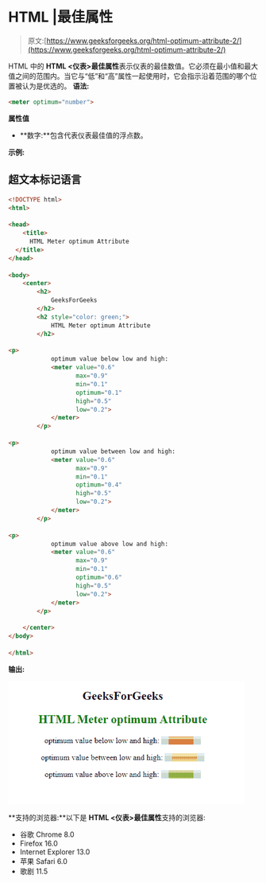 # HTML |最佳属性

> 原文:[https://www.geeksforgeeks.org/html-optimum-attribute-2/](https://www.geeksforgeeks.org/html-optimum-attribute-2/)

HTML 中的 **HTML <仪表>最佳属性**表示仪表的最佳数值。它必须在最小值和最大值之间的范围内。当它与“低”和“高”属性一起使用时，它会指示沿着范围的哪个位置被认为是优选的。
**语法:**

```html
<meter optimum="number">
```

**属性值**

*   **数字:**包含代表仪表最佳值的浮点数。

**示例:**

## 超文本标记语言

```html
<!DOCTYPE html>
<html>

<head>
    <title>
      HTML Meter optimum Attribute
  </title>
</head>

<body>
    <center>
        <h2>
            GeeksForGeeks
        </h2>
        <h2 style="color: green;"> 
            HTML Meter optimum Attribute 
        </h2>

<p>
            optimum value below low and high:
            <meter value="0.6" 
                   max="0.9" 
                   min="0.1" 
                   optimum="0.1"
                   high="0.5" 
                   low="0.2">
            </meter>
        </p>

<p>
            optimum value between low and high:
            <meter value="0.6" 
                   max="0.9"
                   min="0.1"
                   optimum="0.4"
                   high="0.5"
                   low="0.2">
            </meter>
        </p>

<p>
            optimum value above low and high:
            <meter value="0.6"
                   max="0.9" 
                   min="0.1"
                   optimum="0.6"
                   high="0.5" 
                   low="0.2">
            </meter>
        </p>

    </center>
</body>

</html>
```

**输出:**

![](img/9933d85853cd93902e8260669976ad8c.png)

**支持的浏览器:**以下是 **HTML <仪表>最佳属性**支持的浏览器:

*   谷歌 Chrome 8.0
*   Firefox 16.0
*   Internet Explorer 13.0
*   苹果 Safari 6.0
*   歌剧 11.5